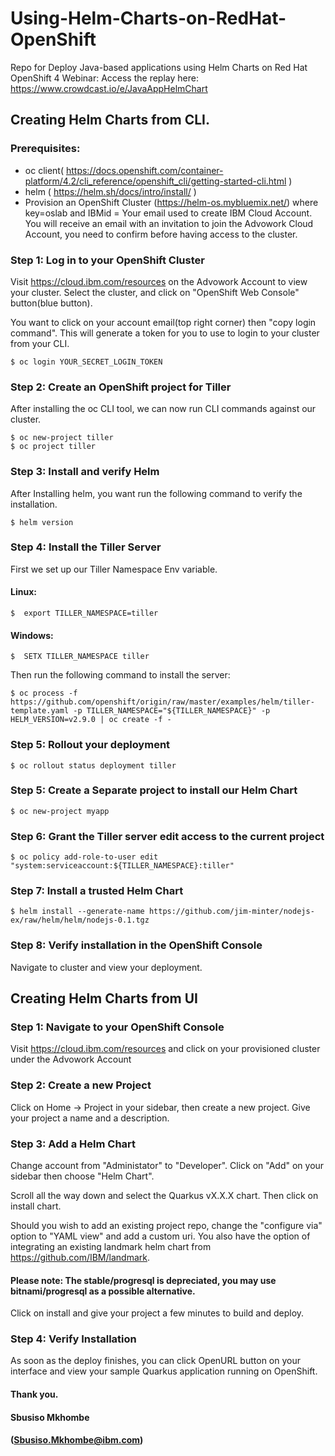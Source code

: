 # Using-Helm-Charts-on-RedHat-OpenShift
Repo for Deploy Java-based applications using Helm Charts on Red Hat OpenShift 4 Webinar: Access the replay here: https://www.crowdcast.io/e/JavaAppHelmChart


## Creating Helm Charts from CLI.

### Prerequisites:
  - oc client( https://docs.openshift.com/container-platform/4.2/cli_reference/openshift_cli/getting-started-cli.html )
  - helm ( https://helm.sh/docs/intro/install/ )
  - Provision an OpenShift Cluster (https://helm-os.mybluemix.net/) where key=oslab and IBMid = Your email used to create IBM Cloud Account. You will receive an email with an invitation to join the Advowork Cloud Account, you need to confirm before having access to the cluster.

####
### Step 1: Log in to your OpenShift Cluster
Visit https://cloud.ibm.com/resources on the Advowork Account to view your cluster. Select the cluster, and click on "OpenShift Web Console" button(blue button). 

You want to click on your account email(top right corner) then "copy login command". This will generate a token for you to use to login to your cluster from your CLI. 

```
$ oc login YOUR_SECRET_LOGIN_TOKEN
```

####
### Step 2: Create an OpenShift project for Tiller
After installing the oc CLI tool, we can now run CLI commands against our cluster.
```
$ oc new-project tiller
$ oc project tiller
```

####
### Step 3: Install and verify Helm
After Installing helm, you want run the following command to verify the installation.

```
$ helm version
```

####
### Step 4: Install the Tiller Server

First we set up our Tiller Namespace Env variable.
#### Linux:
```
$  export TILLER_NAMESPACE=tiller 
```

#### Windows:
```
$  SETX TILLER_NAMESPACE tiller 
```

Then run the following command to install the server: 
```
$ oc process -f https://github.com/openshift/origin/raw/master/examples/helm/tiller-template.yaml -p TILLER_NAMESPACE="${TILLER_NAMESPACE}" -p HELM_VERSION=v2.9.0 | oc create -f -
```

####
### Step 5: Rollout your deployment
```
$ oc rollout status deployment tiller
```

####
### Step 5: Create a Separate project to install our Helm Chart
```
$ oc new-project myapp
```

####
### Step 6: Grant the Tiller server edit access to the current project
```
$ oc policy add-role-to-user edit "system:serviceaccount:${TILLER_NAMESPACE}:tiller"
```

####
### Step 7: Install a trusted Helm Chart
```
$ helm install --generate-name https://github.com/jim-minter/nodejs-ex/raw/helm/helm/nodejs-0.1.tgz
```

### Step 8: Verify installation in the OpenShift Console
Navigate to cluster and view your deployment.

####
####

## Creating Helm Charts from UI

####
### Step 1: Navigate to your OpenShift Console

Visit https://cloud.ibm.com/resources and click on your provisioned cluster under the Advowork Account

#### 
### Step 2: Create a new Project 
Click on Home -> Project in your sidebar, then create a new project. Give your project a name and a description.

#### 
### Step 3: Add a Helm Chart
Change account from "Administator" to "Developer". Click on "Add" on your sidebar then choose "Helm Chart". 

Scroll all the way down and select the Quarkus vX.X.X chart. Then click on install chart.

Should you wish to add an existing project repo, change the "configure via" option to "YAML view" and add a custom uri. You also have the option of integrating an existing landmark helm chart from https://github.com/IBM/landmark. 

#### Please note: The stable/progresql is depreciated, you may use bitnami/progresql as a possible alternative.

Click on install and give your project a few minutes to build and deploy. 

####
### Step 4: Verify Installation
As soon as the deploy finishes, you can click OpenURL button on your interface and view your sample Quarkus application running on OpenShift.

#### 
#### Thank you. 
#### Sbusiso Mkhombe 
#### (Sbusiso.Mkhombe@ibm.com)



